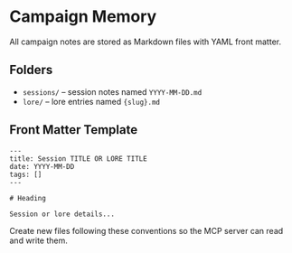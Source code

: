 # Campaign Memory

All campaign notes are stored as Markdown files with YAML front matter.

## Folders

- `sessions/` – session notes named `YYYY-MM-DD.md`
- `lore/` – lore entries named `{slug}.md`

## Front Matter Template

```
---
title: Session TITLE OR LORE TITLE
date: YYYY-MM-DD
tags: []
---

# Heading

Session or lore details...
```

Create new files following these conventions so the MCP server can read and write them.
